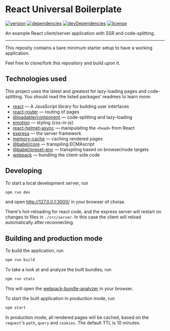 # React Universal Boilerplate

[![version](https://img.shields.io/github/tag/iiroj/react-universal-boilerplate.svg)](https://github.com/iiroj/react-universal-boilerplate/releases)
[![dependencies](https://img.shields.io/david/iiroj/react-universal-boilerplate.svg)](https://github.com/iiroj/react-universal-boilerplate/blob/master/package.json)
[![devDependencies](https://img.shields.io/david/dev/iiroj/react-universal-boilerplate.svg)](https://github.com/iiroj/react-universal-boilerplate/blob/master/package.json)
[![license](https://img.shields.io/github/license/iiroj/react-universal-boilerplate.svg)](https://github.com/iiroj/react-universal-boilerplate/blob/master/LICENSE)

An example React client/server application with SSR and code-splitting.

----

This reposity contains a bare minimum starter setup to have a working application.

Feel free to clone/fork this repository and build upon it.

## Technologies used

This project uses the latest and greatest for lazy-loading pages and code-splitting. You should read the listed packages' readmes to learn more:

* [react](https://github.com/facebook/react) — A JavaScript library for building user interfaces
* [react-router](https://github.com/ReactTraining/react-router) — routing of pages
* [@loadable/component](https://github.com/smooth-code/loadable-components) — code-splitting and lazy-loading
* [emotion](https://github.com/emotion-js/emotion) — styling (css-in-js)
* [react-helmet-async](https://github.com/staylor/react-helmet-async) — manipulating the `<head>` from React
* [express](https://github.com/expressjs/express) — the server framework
* [memory-cache](https://github.com/ptarjan/node-cache) — caching rendered pages
* [@babel/core](https://github.com/babel/babel) — transpiling ECMAscript
* [@babel/preset-env](https://github.com/babel/babel/tree/master/packages/babel-preset-env) — transpiling based on browser/node targets
* [webpack](https://github.com/webpack/webpack) — bundling the client-side code

## Developing

To start a local development server, run

```bash
npm run dev
```

and open http://127.0.0.1:3000/ in your browser of choise.

There's hot-reloading for react code, and the express server will restart on changes to files in `./src/server`. In this case the client will reload automatically after reconnecting.

## Building and production mode

To build the application, run

```bash
npm run build
```

To take a look at and analyze the built bundles, run

```bash
npm run stats
```

This will open the [webpack-bundle-analyzer](https://github.com/webpack-contrib/webpack-bundle-analyzer) in your browser.

To start the built application in production mode, run

```bash
npm start
```

In production mode, all rendered pages will be cached, based on the `request`'s `path`, `query` and `cookies`. The default TTL is 10 minutes.
